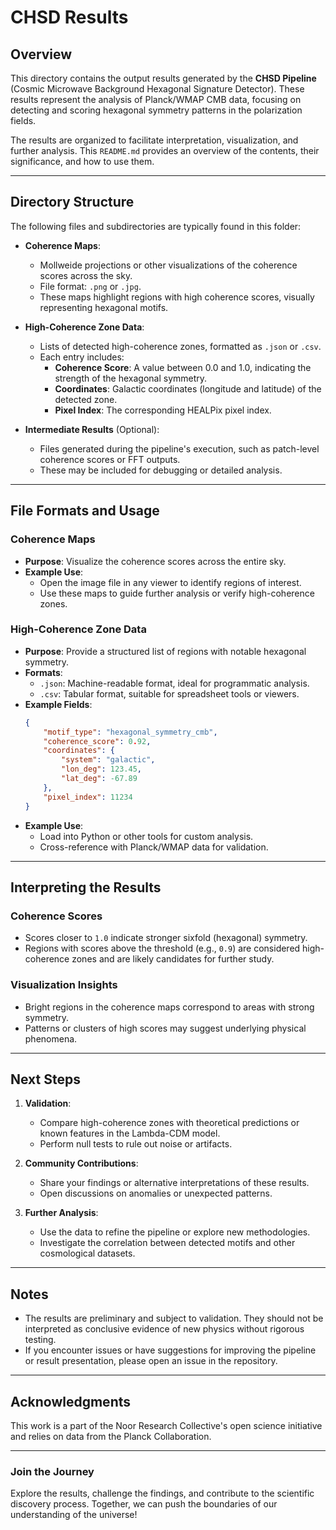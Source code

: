 # CHSD Results

## Overview

This directory contains the output results generated by the **CHSD Pipeline** (Cosmic Microwave Background Hexagonal Signature Detector). These results represent the analysis of Planck/WMAP CMB data, focusing on detecting and scoring hexagonal symmetry patterns in the polarization fields.

The results are organized to facilitate interpretation, visualization, and further analysis. This `README.md` provides an overview of the contents, their significance, and how to use them.

---

## Directory Structure

The following files and subdirectories are typically found in this folder:

- **Coherence Maps**:
  - Mollweide projections or other visualizations of the coherence scores across the sky.
  - File format: `.png` or `.jpg`.
  - These maps highlight regions with high coherence scores, visually representing hexagonal motifs.

- **High-Coherence Zone Data**:
  - Lists of detected high-coherence zones, formatted as `.json` or `.csv`.
  - Each entry includes:
    - **Coherence Score**: A value between 0.0 and 1.0, indicating the strength of the hexagonal symmetry.
    - **Coordinates**: Galactic coordinates (longitude and latitude) of the detected zone.
    - **Pixel Index**: The corresponding HEALPix pixel index.

- **Intermediate Results** (Optional):
  - Files generated during the pipeline's execution, such as patch-level coherence scores or FFT outputs.
  - These may be included for debugging or detailed analysis.

---

## File Formats and Usage

### **Coherence Maps**
- **Purpose**: Visualize the coherence scores across the entire sky.
- **Example Use**:
  - Open the image file in any viewer to identify regions of interest.
  - Use these maps to guide further analysis or verify high-coherence zones.

### **High-Coherence Zone Data**
- **Purpose**: Provide a structured list of regions with notable hexagonal symmetry.
- **Formats**:
  - `.json`: Machine-readable format, ideal for programmatic analysis.
  - `.csv`: Tabular format, suitable for spreadsheet tools or viewers.
- **Example Fields**:
  ```json
  {
      "motif_type": "hexagonal_symmetry_cmb",
      "coherence_score": 0.92,
      "coordinates": {
          "system": "galactic",
          "lon_deg": 123.45,
          "lat_deg": -67.89
      },
      "pixel_index": 11234
  }
  ```
- **Example Use**:
  - Load into Python or other tools for custom analysis.
  - Cross-reference with Planck/WMAP data for validation.

---

## Interpreting the Results

### **Coherence Scores**
- Scores closer to `1.0` indicate stronger sixfold (hexagonal) symmetry.
- Regions with scores above the threshold (e.g., `0.9`) are considered high-coherence zones and are likely candidates for further study.

### **Visualization Insights**
- Bright regions in the coherence maps correspond to areas with strong symmetry.
- Patterns or clusters of high scores may suggest underlying physical phenomena.

---

## Next Steps

1. **Validation**:
   - Compare high-coherence zones with theoretical predictions or known features in the Lambda-CDM model.
   - Perform null tests to rule out noise or artifacts.

2. **Community Contributions**:
   - Share your findings or alternative interpretations of these results.
   - Open discussions on anomalies or unexpected patterns.

3. **Further Analysis**:
   - Use the data to refine the pipeline or explore new methodologies.
   - Investigate the correlation between detected motifs and other cosmological datasets.

---

## Notes

- The results are preliminary and subject to validation. They should not be interpreted as conclusive evidence of new physics without rigorous testing.
- If you encounter issues or have suggestions for improving the pipeline or result presentation, please open an issue in the repository.

---

## Acknowledgments

This work is a part of the Noor Research Collective's open science initiative and relies on data from the Planck Collaboration.

---

### Join the Journey

Explore the results, challenge the findings, and contribute to the scientific discovery process. Together, we can push the boundaries of our understanding of the universe!